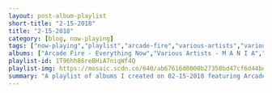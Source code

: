 ```yaml
---
layout: post-album-playlist
short-title: "2-15-2018"
title: "2-15-2018"
category: [blog, now-playing]
tags: ["now-playing","playlist","arcade-fire","various-artists","various-artists","various-artists","the-hollies","various-artists","mgmt","franz-ferdinand"]
albums: ["Arcade Fire - Everything Now","Various Artists - M A N I A","Various Artists - Black Panther The Album Music From And Inspired By","Various Artists - Crooked Shadows","The Hollies - Stay With the Hollies","Various Artists - The Essential Rosemary Clooney","MGMT - Little Dark Age","Franz Ferdinand - Always Ascending"]
playlist-id: 1T96hh86reBHiA7niqWf4Q
playlist-img: https://mosaic.scdn.co/640/ab67616d0000b27350bd47cf6d44bddcd546a951ab67616d0000b273a36d123f9906888d0af2aed8ab67616d0000b273bc8d2b3ac36be53be9a38fe1ab67616d0000b273c027ad28821777b00dcaa888
summary: "A playlist of albums I created on 02-15-2018 featuring Arcade Fire, Various Artists, Various Artists, Various Artists, The Hollies, Various Artists, MGMT, and Franz Ferdinand"
---
```

